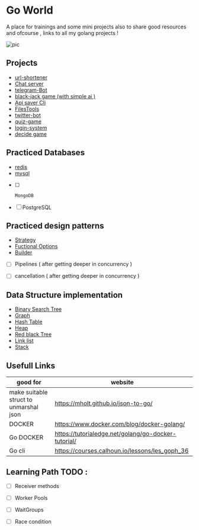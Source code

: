 # Go World 

A place for trainings and some mini projects
also to share good resources and ofcourse , links to all my golang projects !

![pic](https://files.virgool.io/upload/users/14114/posts/lqwhva3jm3qh/zvpmsrcjkgug.png)

## Projects 
* [url-shortener](https://github.com/Armingodiz/URL-Shortener#url-shortener)
* [Chat server](https://github.com/Armingodiz/Chat-sever)
* [telegram-Bot](https://github.com/Armingodiz/GoWorld/tree/master/Projects/Telegram-Bot)
* [black-jack game (with simple ai )](https://github.com/Armingodiz/GoWorld/tree/master/Projects/BlackJackGame)
* [Api saver Cli](https://github.com/Armingodiz/GoWorld/tree/master/Projects/apisaver)
* [FilesTools](https://github.com/Armingodiz/GoWorld/tree/master/Projects/FilesTool)
* [twitter-bot](https://github.com/Armingodiz/GoWorld/tree/master/Projects/go-twitter-bot)
* [quiz-game](https://github.com/Armingodiz/GoWorld/tree/master/Projects/quiz-game-Go)
* [login-system](https://github.com/Armingodiz/GoWorld/tree/master/Projects/simple%20login-system)
* [decide game](https://github.com/Armingodiz/GoWorld/tree/master/Projects/simple%20WebApp%20to%20practice%20using%20json)

## Practiced Databases 
* [redis](https://github.com/Armingodiz/URL-Shortener#url-shortener)
* [mysql](https://github.com/Armingodiz/GoWorld/tree/master/miniProjects/simple%20login-system)
- [ ]     MongoDB
- [ ] PostgreSQL


## Practiced design patterns
*  [Strategy](https://github.com/Armingodiz/GoWorld/tree/master/practices%26examples/disign%20patterns/Strategy)
*  [Fuctional Options](https://github.com/Armingodiz/GoWorld/tree/master/practices%26examples/disign%20patterns/Functional%20Options)
*  [Builder](https://github.com/Armingodiz/GoWorld/tree/master/practices%26examples/disign%20patterns/Builder)
- [ ] Pipelines ( after getting deeper in concurrency )
- [ ] cancellation ( after getting deeper in concurrency )



## Data Structure implementation 
* [Binary Search Tree](https://github.com/Armingodiz/GoWorld/tree/master/Data-Structures/Binary%20search%20tree)
* [Graph](https://github.com/Armingodiz/GoWorld/tree/master/Data-Structures/Graph)
* [Hash Table](https://github.com/Armingodiz/GoWorld/tree/master/Data-Structures/HashTable)
* [Heap](https://github.com/Armingodiz/GoWorld/tree/master/Data-Structures/Heap%26HeapSort)
* [Red black Tree](https://github.com/Armingodiz/GoWorld/tree/master/Data-Structures/RedBlackTree)
* [Link list](https://github.com/Armingodiz/GoWorld/tree/master/Data-Structures/link-list)
* [Stack](https://github.com/Armingodiz/GoWorld/tree/master/Data-Structures/stack)


## Usefull Links
good for      | website
------------- | -------------
  make suitable struct to unmarshal json | https://mholt.github.io/json-to-go/ 
  DOCKER                                 | https://www.docker.com/blog/docker-golang/ 
  Go DOCKER                              | https://tutorialedge.net/golang/go-docker-tutorial/
  Go cli                                 | https://courses.calhoun.io/lessons/les_goph_36
  


## Learning Path TODO :
   
   - [ ]  Receiver methods
   
   - [ ] Worker Pools 
   
   - [ ] WaitGroups
   
   - [ ] Race condition
   

    





